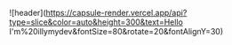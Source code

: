![header](https://capsule-render.vercel.app/api?type=slice&color=auto&height=300&text=Hello  I'm%20illymydev&fontSize=80&rotate=20&fontAlignY=30)
